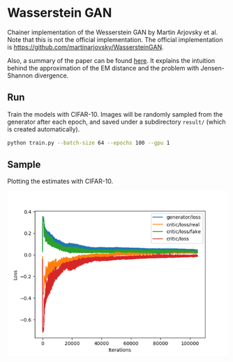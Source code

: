 # Wasserstein GAN

Chainer implementation of the Wesserstein GAN by Martin Arjovsky et al. Note that this is not the official implementation. The official implementation is https://github.com/martinarjovsky/WassersteinGAN.

Also, a summary of the paper can be found [here](https://paper.dropbox.com/doc/Wasserstein-GAN-GvU0p2V9ThzdwY3BbhoP7). It explains the intuition behind the approximation of the EM distance and the problem with Jensen-Shannon divergence.

## Run

Train the models with CIFAR-10. Images will be randomly sampled from the generator after each epoch, and saved under a subdirectory `result/` (which is created automatically).

```bash
python train.py --batch-size 64 --epochs 100 --gpu 1
```

## Sample

Plotting the estimates with CIFAR-10.

![](images/loss.png)
